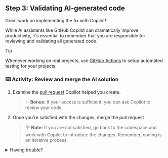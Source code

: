 ## Step 3: Validating AI-generated code

Great work on implementing the fix with Copilot!

While AI assistants like GitHub Copilot can dramatically improve productivity, it's essential to remember that you are responsible for reviewing and validating all generated code.

> [!tip]
> Whenever working on real projects, use [GitHub Actions](https://github.com/features/actions) to setup automated testing for your projects.

### :keyboard: Activity: Review and merge the AI solution

1. Examine the [pull request]({{{pull_request_url}}}) Copilot helped you create.

   > ✨ **Bonus:** If your access is sufficient, you can ask Copilot to review your code.

1. Once you're satisfied with the changes, merge the pull request

   >  🪧 **Note:** If you are not satisfied, go back to the codespace and work with Copilot to introduce the changes. Remember, coding is an iterative process.

<details>
<summary>Having trouble?</summary><br/>

If you encounter issues:

- Make sure the PR was created correctly in the previous step
- If needed, you can navigate directly to your repository on GitHub.com to find the PR
- Remember that while MCP helps Copilot understand your repo better, human review is still essential

</details>
